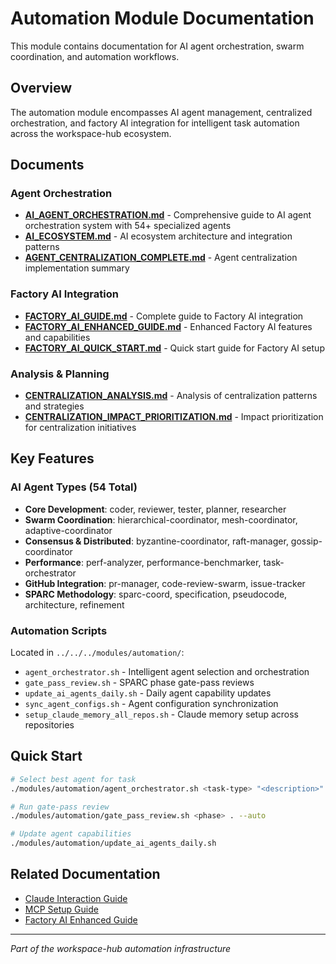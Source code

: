 # Automation Module Documentation

This module contains documentation for AI agent orchestration, swarm coordination, and automation workflows.

## Overview

The automation module encompasses AI agent management, centralized orchestration, and factory AI integration for intelligent task automation across the workspace-hub ecosystem.

## Documents

### Agent Orchestration
- **[AI_AGENT_ORCHESTRATION.md](AI_AGENT_ORCHESTRATION.md)** - Comprehensive guide to AI agent orchestration system with 54+ specialized agents
- **[AI_ECOSYSTEM.md](AI_ECOSYSTEM.md)** - AI ecosystem architecture and integration patterns
- **[AGENT_CENTRALIZATION_COMPLETE.md](AGENT_CENTRALIZATION_COMPLETE.md)** - Agent centralization implementation summary

### Factory AI Integration
- **[FACTORY_AI_GUIDE.md](FACTORY_AI_GUIDE.md)** - Complete guide to Factory AI integration
- **[FACTORY_AI_ENHANCED_GUIDE.md](FACTORY_AI_ENHANCED_GUIDE.md)** - Enhanced Factory AI features and capabilities
- **[FACTORY_AI_QUICK_START.md](FACTORY_AI_QUICK_START.md)** - Quick start guide for Factory AI setup

### Analysis & Planning
- **[CENTRALIZATION_ANALYSIS.md](CENTRALIZATION_ANALYSIS.md)** - Analysis of centralization patterns and strategies
- **[CENTRALIZATION_IMPACT_PRIORITIZATION.md](CENTRALIZATION_IMPACT_PRIORITIZATION.md)** - Impact prioritization for centralization initiatives

## Key Features

### AI Agent Types (54 Total)
- **Core Development**: coder, reviewer, tester, planner, researcher
- **Swarm Coordination**: hierarchical-coordinator, mesh-coordinator, adaptive-coordinator
- **Consensus & Distributed**: byzantine-coordinator, raft-manager, gossip-coordinator
- **Performance**: perf-analyzer, performance-benchmarker, task-orchestrator
- **GitHub Integration**: pr-manager, code-review-swarm, issue-tracker
- **SPARC Methodology**: sparc-coord, specification, pseudocode, architecture, refinement

### Automation Scripts
Located in `../../../modules/automation/`:
- `agent_orchestrator.sh` - Intelligent agent selection and orchestration
- `gate_pass_review.sh` - SPARC phase gate-pass reviews
- `update_ai_agents_daily.sh` - Daily agent capability updates
- `sync_agent_configs.sh` - Agent configuration synchronization
- `setup_claude_memory_all_repos.sh` - Claude memory setup across repositories

## Quick Start

```bash
# Select best agent for task
./modules/automation/agent_orchestrator.sh <task-type> "<description>" --with-review

# Run gate-pass review
./modules/automation/gate_pass_review.sh <phase> . --auto

# Update agent capabilities
./modules/automation/update_ai_agents_daily.sh
```

## Related Documentation
- [Claude Interaction Guide](../../guides/CLAUDE_INTERACTION_GUIDE.md)
- [MCP Setup Guide](../../guides/MCP_SETUP_GUIDE.md)
- [Factory AI Enhanced Guide](FACTORY_AI_ENHANCED_GUIDE.md)

---
*Part of the workspace-hub automation infrastructure*
